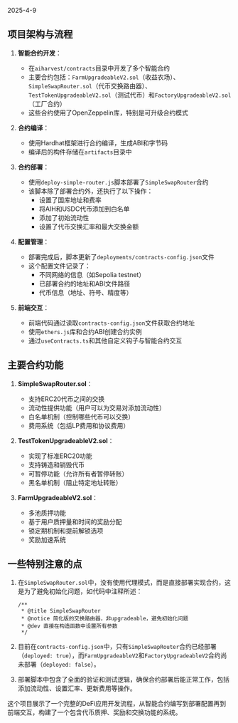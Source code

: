 2025-4-9

## 项目架构与流程

1. **智能合约开发**：
   - 在`aiharvest/contracts`目录中开发了多个智能合约
   - 主要合约包括：`FarmUpgradeableV2.sol`（收益农场）、`SimpleSwapRouter.sol`（代币交换路由器）、`TestTokenUpgradeableV2.sol`（测试代币）和`FactoryUpgradeableV2.sol`（工厂合约）
   - 这些合约使用了OpenZeppelin库，特别是可升级合约模式

2. **合约编译**：
   - 使用Hardhat框架进行合约编译，生成ABI和字节码
   - 编译后的构件存储在`artifacts`目录中

3. **合约部署**：
   - 使用`deploy-simple-router.js`脚本部署了`SimpleSwapRouter`合约
   - 该脚本除了部署合约外，还执行了以下操作：
     - 设置了国库地址和费率
     - 将AIH和USDC代币添加到白名单
     - 添加了初始流动性
     - 设置了代币交换汇率和最大交换金额

4. **配置管理**：
   - 部署完成后，脚本更新了`deployments/contracts-config.json`文件
   - 这个配置文件记录了：
     - 不同网络的信息（如Sepolia testnet）
     - 已部署合约的地址和ABI文件路径
     - 代币信息（地址、符号、精度等）

5. **前端交互**：
   - 前端代码通过读取`contracts-config.json`文件获取合约地址
   - 使用`ethers.js`库和合约ABI创建合约实例
   - 通过`useContracts.ts`和其他自定义钩子与智能合约交互

## 主要合约功能

1. **SimpleSwapRouter.sol**：
   - 支持ERC20代币之间的交换
   - 流动性提供功能（用户可以为交易对添加流动性）
   - 白名单机制（控制哪些代币可以交换）
   - 费用系统（包括LP费用和协议费用）

2. **TestTokenUpgradeableV2.sol**：
   - 实现了标准ERC20功能
   - 支持铸造和销毁代币
   - 可暂停功能（允许所有者暂停转账）
   - 黑名单机制（阻止特定地址转账）

3. **FarmUpgradeableV2.sol**：
   - 多池质押功能
   - 基于用户质押量和时间的奖励分配
   - 锁定期机制和提前解锁选项
   - 奖励加速系统

## 一些特别注意的点

1. 在`SimpleSwapRouter.sol`中，没有使用代理模式，而是直接部署实现合约，这是为了避免初始化问题，如代码中注释所述：
   ```solidity
   /**
    * @title SimpleSwapRouter
    * @notice 简化版的交换路由器，非upgradeable，避免初始化问题
    * @dev 直接在构造函数中设置所有参数
    */
   ```

2. 目前在`contracts-config.json`中，只有`SimpleSwapRouter`合约已经部署（`deployed: true`），而`FarmUpgradeableV2`和`FactoryUpgradeableV2`合约尚未部署（`deployed: false`）。

3. 部署脚本中包含了全面的验证和测试逻辑，确保合约部署后能正常工作，包括添加流动性、设置汇率、更新费用等操作。

这个项目展示了一个完整的DeFi应用开发流程，从智能合约编写到部署配置再到前端交互，构建了一个包含代币质押、奖励和交换功能的系统。
